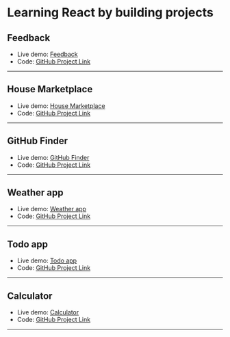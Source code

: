 # Learning React by building projects

## Feedback 
- Live demo: [Feedback](https://feedback-app-7763b4.netlify.app/)
- Code: [GitHub Project Link](https://github.com/VentsiGeorgiev/React-apps/tree/main/feedback)

---
## House Marketplace
- Live demo: [House Marketplace](https://house-marketplace-ec1b1b.netlify.app/)
- Code: [GitHub Project Link](https://github.com/VentsiGeorgiev/React-apps/tree/main/house-marketplace)

---
## GitHub Finder
- Live demo: [GitHub Finder](https://github-finder-ec1b1b.netlify.app/)
- Code: [GitHub Project Link](https://github.com/VentsiGeorgiev/React-apps/tree/main/github-finder)

---

## Weather app 
- Live demo: [Weather app](https://weather-app-014bc9.netlify.app/)
- Code: [GitHub Project Link](https://github.com/VentsiGeorgiev/React-apps/tree/main/weather-app)

---

## Todo app
- Live demo: [Todo app](https://todo-app-f0b904.netlify.app/)
- Code: [GitHub Project Link](https://github.com/VentsiGeorgiev/React-apps/tree/main/todo-app)

---

## Calculator
- Live demo: [Calculator](https://calculator-a50081.netlify.app/)
- Code: [GitHub Project Link](https://github.com/VentsiGeorgiev/React-apps/tree/main/calculator)

---

